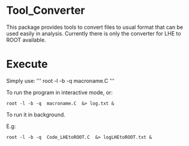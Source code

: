 # Tool_Converter

This package provides tools to convert files to usual format that can be used easily in analysis.
Currently there is only the converter for LHE to ROOT available.

# Execute

Simply use:
'''
root -l -b -q  macroname.C
'''

To run the program in interactive mode, or:
```
root -l -b -q  macroname.C  &> log.txt &
```

To run it in background.

E.g:
```
root -l -b -q  Code_LHEtoROOT.C  &> logLHEtoROOT.txt &
```
